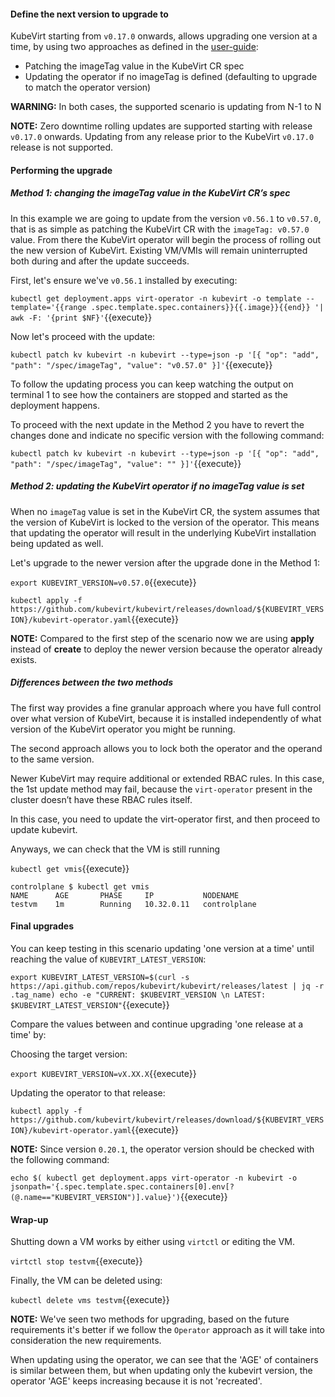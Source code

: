 #### Define the next version to upgrade to

KubeVirt starting from `v0.17.0` onwards, allows upgrading one version at a time, by using two approaches as defined in the [user-guide](https://kubevirt.io/user-guide/operations/updating_and_deletion/):

- Patching the imageTag value in the KubeVirt CR spec
- Updating the operator if no imageTag is defined (defaulting to upgrade to match the operator version)

**WARNING:** In both cases, the supported scenario is updating from N-1 to N

**NOTE:** Zero downtime rolling updates are supported starting with release `v0.17.0` onwards. Updating from any release prior to the KubeVirt `v0.17.0` release is not supported.

#### Performing the upgrade

##### Method 1: changing the imageTag value in the KubeVirt CR’s spec

In this example we are going to update from the version `v0.56.1` to `v0.57.0`, that is as simple as patching the KubeVirt CR with the `imageTag: v0.57.0` value. From there the KubeVirt operator will begin the process of rolling out the new version of KubeVirt. Existing VM/VMIs will remain uninterrupted both during and after the update succeeds.

First, let's ensure we've `v0.56.1` installed by executing:

`kubectl get deployment.apps virt-operator -n kubevirt -o template --template='{{range .spec.template.spec.containers}}{{.image}}{{end}} '| awk -F: '{print $NF}'`{{execute}}

Now let's proceed with the update:

`kubectl patch kv kubevirt -n kubevirt --type=json -p '[{ "op": "add", "path": "/spec/imageTag", "value": "v0.57.0" }]'`{{execute}}

To follow the updating process you can keep watching the output on terminal 1 to see how the containers are stopped and started as the deployment happens.

To proceed with the next update in the Method 2 you have to revert the changes done and indicate no specific version with the following command:

`kubectl patch kv kubevirt -n kubevirt --type=json -p '[{ "op": "add", "path": "/spec/imageTag", "value": "" }]'`{{execute}}

##### Method 2: updating the KubeVirt operator if no imageTag value is set

When no `imageTag` value is set in the KubeVirt CR, the system assumes that the version of KubeVirt is locked to the version of the operator. This means that updating the operator will result in the underlying KubeVirt installation being updated as well.

Let's upgrade to the newer version after the upgrade done in the Method 1:

`export KUBEVIRT_VERSION=v0.57.0`{{execute}}


`kubectl apply -f https://github.com/kubevirt/kubevirt/releases/download/${KUBEVIRT_VERSION}/kubevirt-operator.yaml`{{execute}}

**NOTE:** Compared to the first step of the scenario now we are using **apply** instead of **create** to deploy the newer version because the operator already exists.

##### Differences between the two methods

The first way provides a fine granular approach where you have full control over what version of KubeVirt, because it is installed independently of what version of the KubeVirt operator you might be running.

The second approach allows you to lock both the operator and the operand to the same version.

Newer KubeVirt may require additional or extended RBAC rules. In this case, the 1st update method may fail, because the `virt-operator` present in the cluster doesn’t have these RBAC rules itself.

In this case, you need to update the virt-operator first, and then proceed to update kubevirt.

Anyways, we can check that the VM is still running

`kubectl get vmis`{{execute}}

~~~
controlplane $ kubectl get vmis
NAME      AGE       PHASE     IP           NODENAME
testvm    1m        Running   10.32.0.11   controlplane
~~~

#### Final upgrades

You can keep testing in this scenario updating 'one version at a time' until reaching the value of `KUBEVIRT_LATEST_VERSION`:

`export KUBEVIRT_LATEST_VERSION=$(curl -s https://api.github.com/repos/kubevirt/kubevirt/releases/latest | jq -r .tag_name)
echo -e "CURRENT: $KUBEVIRT_VERSION \n LATEST: $KUBEVIRT_LATEST_VERSION"`{{execute}}

Compare the values between and continue upgrading 'one release at a time' by:

Choosing the target version:

`export KUBEVIRT_VERSION=vX.XX.X`{{execute}}

Updating the operator to that release:

`kubectl apply -f https://github.com/kubevirt/kubevirt/releases/download/${KUBEVIRT_VERSION}/kubevirt-operator.yaml`{{execute}}

**NOTE:** Since version `0.20.1`, the operator version should be checked with the following command:

`echo $(
kubectl get deployment.apps virt-operator -n kubevirt -o jsonpath='{.spec.template.spec.containers[0].env[?(@.name=="KUBEVIRT_VERSION")].value}')`{{execute}}

####  Wrap-up

Shutting down a VM works by either using `virtctl` or editing the VM.

`virtctl stop testvm`{{execute}}

Finally, the VM can be deleted using:

`kubectl delete vms testvm`{{execute}}

**NOTE:** We've seen two methods for upgrading, based on the future requirements it's better if we follow the `Operator` approach as it will take into consideration the new requirements.

When updating using the operator, we can see that the 'AGE' of containers is similar between them, but when updating only the kubevirt version, the operator 'AGE' keeps increasing because it is not 'recreated'.
